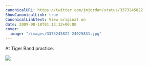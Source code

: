 ```yaml
---
canonicalURL: https://twitter.com/jmjordan/status/3373245822
ShowCanonicalLink: true
CanonicalLinkText: View original on
date: 2009-08-18T01:13:12+00:00
cover:
  image: "/images/3373245822-24025831.jpg"
---
```

At Tiger Band practice.

![](/images/3373245822-24025831.jpg)